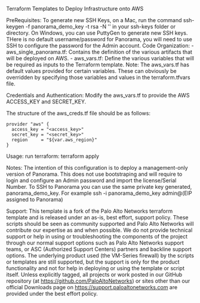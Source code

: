 Terraform Templates to Deploy Infrastructure onto AWS

PreRequisites:
To generate new SSH Keys, on a Mac, run the command ssh-keygen -f panorama_demo_key -t rsa -N '' in your ssh-keys folder or directory. On Windows, you can use PuttyGen to generate new SSH keys.
THere is no default username/password for Panorama, you will need to use SSH to configure the password for the Admin account.
Code Organization:
    - aws_single_panorama.tf: Contains the definition of the various artifacts that will be deployed on AWS.
    - aws_vars.tf: Define the various variables that will be required as inputs to the Terraform template.
Note: The aws_vars.tf has default values provided for certain variables. These can obviously be overridden by specifying those variables and values in the terraform.tfvars file.

Credentials and Authentication:
Modify the aws_vars.tf to provide the AWS ACCESS_KEY and SECRET_KEY.

The structure of the aws_creds.tf file should be as follows:

    provider "aws" {
      access_key = "<access_key>"
      secret_key = "<secret_key>"
      region     = "${var.aws_region}"
    }

Usage:
run terraform: terraform apply

Notes:
The intention of this configuration is to deploy a management-only version of Panorama.  This does not use bootstraping and will require to login and configure an Admin password and import the license/Serial Number. 
To SSH to Panorama you can use the same private key generated, panorama_demo_key. For example ssh -i panorama_demo_key admin@(EIP assigned to Panorama)

Support:
This template is a fork of the Palo Alto Networks terraform template and is released under an as-is, best effort, support policy. These scripts should be seen as community supported and Palo Alto Networks will contribute our expertise as and when possible. We do not provide technical support or help in using or troubleshooting the components of the project through our normal support options such as Palo Alto Networks support teams, or ASC (Authorized Support Centers) partners and backline support options. The underlying product used (the VM-Series firewall) by the scripts or templates are still supported, but the support is only for the product functionality and not for help in deploying or using the template or script itself. Unless explicitly tagged, all projects or work posted in our GitHub repository (at https://github.com/PaloAltoNetworks) or sites other than our official Downloads page on https://support.paloaltonetworks.com are provided under the best effort policy.
